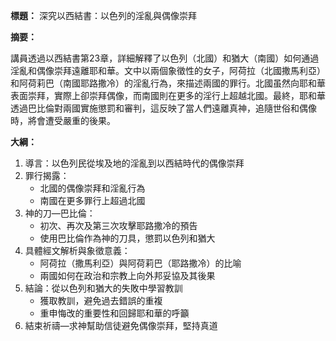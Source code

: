 **標題：** 深究以西結書：以色列的淫亂與偶像崇拜

**摘要：**

講員透過以西結書第23章，詳細解釋了以色列（北國）和猶大（南國）如何通過淫亂和偶像崇拜遠離耶和華。文中以兩個象徵性的女子，阿荷拉（北國撒馬利亞）和阿荷莉巴（南國耶路撒冷）的淫亂行為，來描述兩國的罪行。北國虽然向耶和華表面崇拜，實際上卻崇拜偶像，而南國則在更多的淫行上超越北國。最終，耶和華透過巴比倫對兩國實施懲罰和審判，這反映了當人們遠離真神，追隨世俗和偶像時，將會遭受嚴重的後果。

**大綱：**
1. 導言：以色列民從埃及地的淫亂到以西結時代的偶像崇拜
2. 罪行揭露：
   - 北國的偶像崇拜和淫亂行為
   - 南國在更多罪行上超過北國
3. 神的刀—巴比倫：
   - 初次、再次及第三次攻擊耶路撒冷的預告
   - 使用巴比倫作為神的刀具，懲罰以色列和猶大
4. 具體經文解析與象徵意義：
   - 阿荷拉（撒馬利亞）與阿荷莉巴（耶路撒冷）的比喻
   - 兩國如何在政治和宗教上向外邦妥協及其後果
5. 結論：從以色列和猶大的失敗中學習教訓
   - 獲取教訓，避免過去錯誤的重複
   - 重申悔改的重要性和回歸耶和華的呼籲
6. 結束祈禱—求神幫助信徒避免偶像崇拜，堅持真道